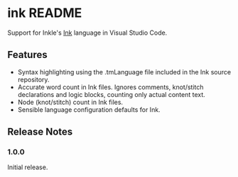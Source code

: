 # ink README

Support for Inkle's [Ink](https://github.com/inkle/ink) language in Visual Studio Code.

## Features

- Syntax highlighting using the .tmLanguage file included in the Ink source repository.
- Accurate word count in Ink files. Ignores comments, knot/stitch declarations and logic blocks, counting only actual content text.
- Node (knot/stitch) count in Ink files.
- Sensible language configuration defaults for Ink.

## Release Notes

### 1.0.0

Initial release.
